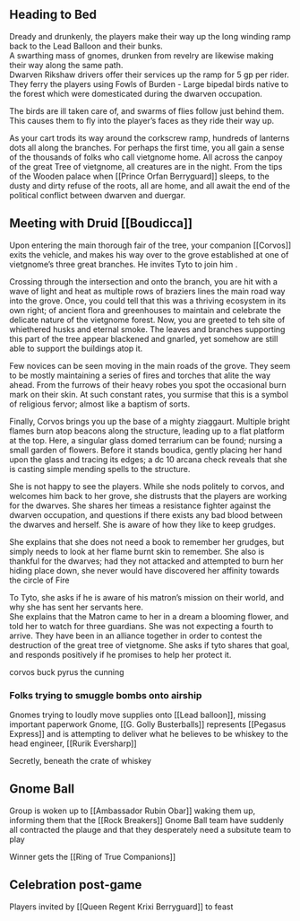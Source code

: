 ## Heading to Bed

Dready and drunkenly, the players make their way up the long winding ramp back to the Lead Balloon and their bunks.  
A swarthing mass of gnomes, drunken from revelry are likewise making their way along the same path.  
Dwarven Rikshaw drivers offer their services up the ramp for 5 gp per rider. They ferry the players using Fowls of Burden - Large bipedal birds native to the forest which were domesticated during the dwarven occupation. 

The birds are ill taken care of, and swarms of flies follow just behind them. This causes them to fly into the player’s faces as they ride their way up. 

As your cart trods its way around the corkscrew ramp, hundreds of lanterns dots all along the branches. For perhaps the first time, you all gain a sense of the thousands of folks who call vietgnome home. All across the canpoy of the great Tree of vietgnome, all creatures are in the night. From the tips of the Wooden palace when [[Prince Orfan Berryguard]] sleeps, to the dusty and dirty refuse of the roots, all are home, and all await the end of the political conflict between dwarven and duergar.

  

## Meeting with Druid [[Boudicca]]

Upon entering the main thorough fair of the tree, your companion [[Corvos]] exits the vehicle, and makes his way over to the grove established at one of vietgnome’s three great branches. He invites Tyto to join him .

  

Crossing through the intersection and onto the branch, you are hit with a wave of light and heat as multiple rows of braziers lines the main road way into the grove. Once, you could tell that this was a thriving ecosystem in its own right; of ancient flora and greenhouses to maintain and celebrate the delicate nature of the vietgnome forest. Now, you are greeted to teh site of whiethered husks and eternal smoke. The leaves and branches supporting this part of the tree appear blackened and gnarled, yet somehow are still able to support the buildings atop it.

  

Few novices can be seen moving in the main roads of the grove. They seem to be mostly maintaining a series of fires and torches that alite the way ahead. From the furrows of their heavy robes you spot the occasional burn mark on their skin. At such constant rates, you surmise that this is a symbol of religious fervor; almost like a baptism of sorts.

  

Finally, Corvos brings you up the base of a mighty ziaggaurt. Multiple bright flames burn atop beacons along the structure, leading up to a flat platform at the top. Here, a singular glass domed terrarium can be found; nursing a small garden of flowers. Before it stands boudica, gently placing her hand upon the glass and tracing its edges; a dc 10 arcana check reveals that she is casting simple mending spells to the structure.

  

She is not happy to see the players. While she nods politely to corvos, and welcomes him back to her grove, she distrusts that the players are working for the dwarves. She shares her timeas a resistance fighter against the dwarven occupation, and questions if there exists any bad blood between the dwarves and herself. She is aware of how they like to keep grudges.  
  

She explains that she does not need a book to remember her grudges, but simply needs to look at her flame burnt skin to remember. She also is thankful for the dwarves; had they not attacked and attempted to burn her hiding place down, she never would have discovered her affinity towards the circle of Fire

  
To Tyto, she asks if he is aware of his matron’s mission on their world, and why she has sent her servants here.  
She explains that the Matron came to her in a dream a blooming flower, and told her to watch for three guardians. She was not expecting a fourth to arrive. They have been in an alliance together in order to contest the destruction of the great tree of vietgnome. She asks if tyto shares that goal, and responds positively if he promises to help her protect it.

corvos 
buck
pyrus the cunning

### Folks trying to smuggle bombs onto airship
Gnomes trying to loudly move supplies onto [[Lead balloon]], missing important paperwork
Gnome, [[G. Golly Busterballs]] represents [[Pegasus Express]] and is attempting to deliver what he believes to be whiskey to the head engineer, [[Rurik Eversharp]]

Secretly, beneath the crate of whiskey 


## Gnome Ball
Group is woken up to [[Ambassador Rubin Obar]] waking them up, informing them that the [[Rock Breakers]] Gnome Ball team have suddenly all contracted the plauge and that they desperately need a subsitute team to play

Winner gets the [[Ring of True Companions]]

## Celebration post-game
Players invited by [[Queen Regent Krixi Berryguard]] to feast 